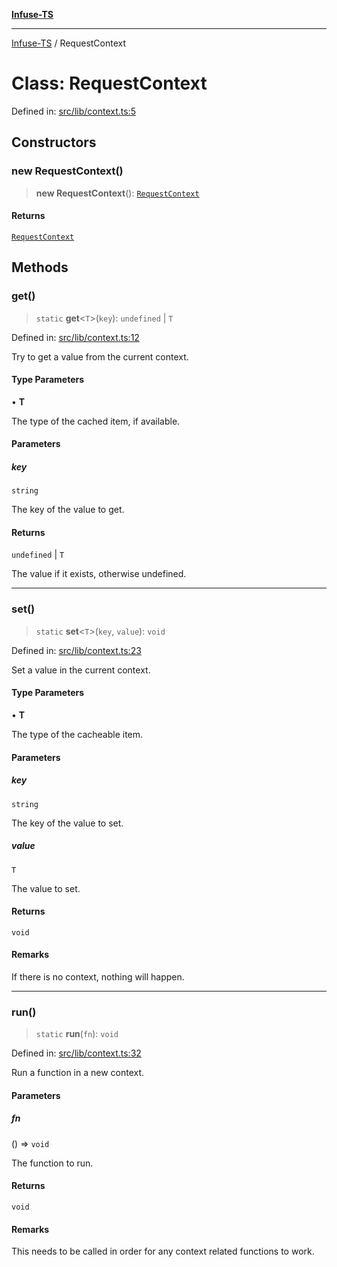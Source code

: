 [**Infuse-TS**](../README.md)

***

[Infuse-TS](../README.md) / RequestContext

# Class: RequestContext

Defined in: [src/lib/context.ts:5](https://github.com/D-Kay6/Infuse-TS/blob/183255f9a4ec5e9ee4dba778a499aaf2ce7f4763/src/lib/context.ts#L5)

## Constructors

### new RequestContext()

> **new RequestContext**(): [`RequestContext`](RequestContext.md)

#### Returns

[`RequestContext`](RequestContext.md)

## Methods

### get()

> `static` **get**\<`T`\>(`key`): `undefined` \| `T`

Defined in: [src/lib/context.ts:12](https://github.com/D-Kay6/Infuse-TS/blob/183255f9a4ec5e9ee4dba778a499aaf2ce7f4763/src/lib/context.ts#L12)

Try to get a value from the current context.

#### Type Parameters

• **T**

The type of the cached item, if available.

#### Parameters

##### key

`string`

The key of the value to get.

#### Returns

`undefined` \| `T`

The value if it exists, otherwise undefined.

***

### set()

> `static` **set**\<`T`\>(`key`, `value`): `void`

Defined in: [src/lib/context.ts:23](https://github.com/D-Kay6/Infuse-TS/blob/183255f9a4ec5e9ee4dba778a499aaf2ce7f4763/src/lib/context.ts#L23)

Set a value in the current context.

#### Type Parameters

• **T**

The type of the cacheable item.

#### Parameters

##### key

`string`

The key of the value to set.

##### value

`T`

The value to set.

#### Returns

`void`

#### Remarks

If there is no context, nothing will happen.

***

### run()

> `static` **run**(`fn`): `void`

Defined in: [src/lib/context.ts:32](https://github.com/D-Kay6/Infuse-TS/blob/183255f9a4ec5e9ee4dba778a499aaf2ce7f4763/src/lib/context.ts#L32)

Run a function in a new context.

#### Parameters

##### fn

() => `void`

The function to run.

#### Returns

`void`

#### Remarks

This needs to be called in order for any context related functions to work.
